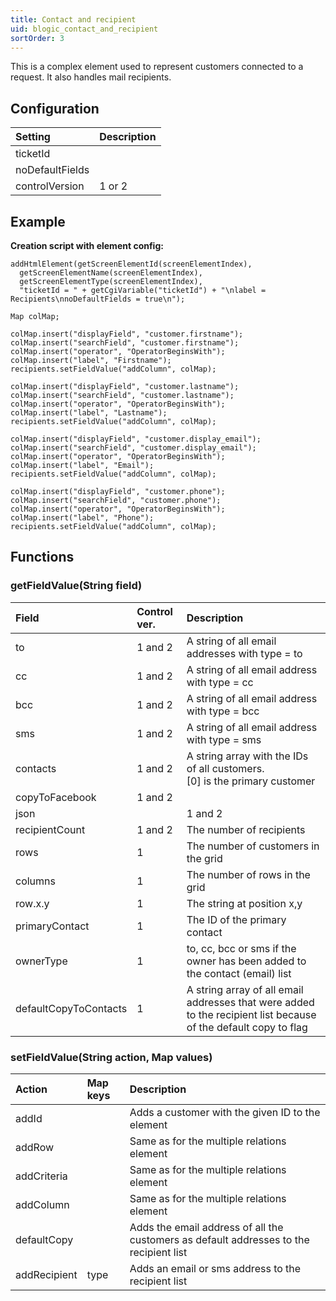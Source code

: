 ```yaml
---
title: Contact and recipient
uid: blogic_contact_and_recipient
sortOrder: 3
---
```


This is a complex element used to represent customers connected to a request. It also handles mail recipients.

## Configuration

| Setting         | Description |
|:----------------|:------------|
| ticketId        |             |
| noDefaultFields |             |
| controlVersion  | 1 or 2      |

## Example

**Creation script with element config:**

```crmscript
addHtmlElement(getScreenElementId(screenElementIndex),
  getScreenElementName(screenElementIndex),
  getScreenElementType(screenElementIndex),
  "ticketId = " + getCgiVariable("ticketId") + "\nlabel = Recipients\nnoDefaultFields = true\n");

Map colMap;

colMap.insert("displayField", "customer.firstname");
colMap.insert("searchField", "customer.firstname");
colMap.insert("operator", "OperatorBeginsWith");
colMap.insert("label", "Firstname");
recipients.setFieldValue("addColumn", colMap);

colMap.insert("displayField", "customer.lastname");
colMap.insert("searchField", "customer.lastname");
colMap.insert("operator", "OperatorBeginsWith");
colMap.insert("label", "Lastname");
recipients.setFieldValue("addColumn", colMap);

colMap.insert("displayField", "customer.display_email");
colMap.insert("searchField", "customer.display_email");
colMap.insert("operator", "OperatorBeginsWith");
colMap.insert("label", "Email");
recipients.setFieldValue("addColumn", colMap);

colMap.insert("displayField", "customer.phone");
colMap.insert("searchField", "customer.phone");
colMap.insert("operator", "OperatorBeginsWith");
colMap.insert("label", "Phone");
recipients.setFieldValue("addColumn", colMap);
```

## Functions

### getFieldValue(String field)

| Field          | Control ver. | Description |
|:---------------|:-------------|:------------|
| to             | 1 and 2      | A string of all email addresses with type = to |
| cc             | 1 and 2      | A string of all email address with type = cc |
| bcc            | 1 and 2      | A string of all email address with type = bcc |
| sms            | 1 and 2      | A string of all email address with type = sms |
| contacts       | 1 and 2      | A string array with the IDs of all customers.<br/> [0] is the primary customer |
| copyToFacebook | 1 and 2      |
| json |         | 1 and 2      |
| recipientCount | 1 and 2      | The number of recipients |
| rows           | 1            | The number of customers in the grid |
| columns        | 1            | The number of rows in the grid |
| row.x.y        | 1            | The string at position x,y |
| primaryContact | 1            | The ID of the primary contact |
| ownerType      | 1            | to, cc, bcc or sms if the owner has been added to the contact (email) list |
| defaultCopyToContacts | 1      | A string array of all email addresses that were added to the recipient list because of the default copy to flag |

### setFieldValue(String action, Map values)

| Action       | Map keys               | Description                                |
|:-------------|:-----------------------|:-------------------------------------------|
| addId        |                        | Adds a customer with the given ID to the element |
| addRow       |                        | Same as for the multiple relations element |
| addCriteria  |                        | Same as for the multiple relations element |
| addColumn    |                        | Same as for the multiple relations element |
| defaultCopy  |                        | Adds the email address of all the customers as default addresses to the recipient list |
| addRecipient | type                   | Adds an email or sms address to the recipient list |
